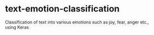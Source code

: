 # text-emotion-classification
Classification of text into various emotions such as joy, fear, anger etc., using Keras

